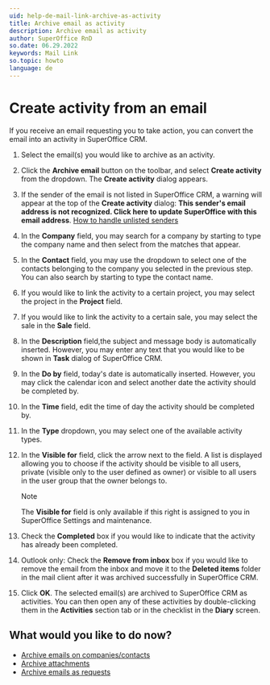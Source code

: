 ```yaml
---
uid: help-de-mail-link-archive-as-activity
title: Archive email as activity
description: Archive email as activity
author: SuperOffice RnD
so.date: 06.29.2022
keywords: Mail Link
so.topic: howto
language: de
---
```


# Create activity from an email

If you receive an email requesting you to take action, you can convert the email into an activity in SuperOffice CRM.

1. Select the email(s) you would like to archive as an activity.

2. Click the **Archive email** button on the toolbar, and select **Create activity** from the dropdown. The **Create activity** dialog appears.

3. If the sender of the email is not listed in SuperOffice CRM, a warning will appear at the top of the **Create activity** dialog: **This sender's email address is not recognized. Click here to update SuperOffice with this email address**. [How to handle unlisted senders][1]

4. In the **Company** field, you may search for a company by starting to type the company name and then select from the matches that appear.

5. In the **Contact** field, you may use the dropdown to select one of the contacts belonging to the company you selected in the previous step. You can also search by starting to type the contact name.

6. If you would like to link the activity to a certain project, you may select the project in the **Project** field.

7. If you would like to link the activity to a certain sale, you may select the sale in the **Sale** field.

8. In the **Description** field,the subject and message body is automatically inserted. However, you may enter any text that you would like to be shown in **Task** dialog of SuperOffice CRM.

9. In the **Do by** field, today's date is automatically inserted. However, you may click the calendar icon and select another date the activity should be completed by.

10. In the **Time** field, edit the time of day the activity should be completed by.

11. In the **Type** dropdown, you may select one of the available activity types.

12. In the **Visible for** field, click the arrow next to the field. A list is displayed allowing you to choose if the activity should be visible to all users, private (visible only to the user defined as owner) or visible to all users in the user group that the owner belongs to.

    > [!NOTE]
    > The **Visible for** field is only available if this right is assigned to you in SuperOffice Settings and maintenance.

13. Check the **Completed** box if you would like to indicate that the activity has already been completed.

14. Outlook only: Check the **Remove from inbox** box if you would like to remove the email from the inbox and move it to the **Deleted items** folder in the mail client after it was archived successfully in SuperOffice CRM.

15. Click **OK**. The selected email(s) are archived to SuperOffice CRM as activities. You can then open any of these activities by double-clicking them in the **Activities** section tab or in the checklist in the **Diary** screen.

## What would you like to do now?

* [Archive emails on companies/contacts][2]
* [Archive attachments][3]
* [Archive emails as requests][4]

<!-- Referenced links -->
[1]: manage-senders.md
[2]: archive-on-contact.md
[3]: archive-attachment.md
[4]: archive-as-request.md

<!-- Referenced images -->

